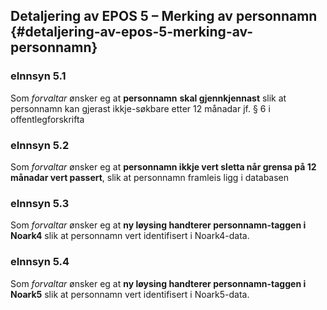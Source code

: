 ## Detaljering av EPOS 5 – Merking av personnamn {#detaljering-av-epos-5-merking-av-personnamn}

### eInnsyn 5.1 
Som _forvaltar_ ønsker eg at **personnamn** **skal gjennkjennast** slik at personnamn kan gjerast ikkje-søkbare etter 12 månadar jf. § 6 i offentlegforskrifta

### eInnsyn 5.2 
Som _forvaltar_ ønsker eg at **personnamn ikkje vert sletta når grensa på 12 månadar vert passert**, slik at personnamn framleis ligg i databasen

### eInnsyn 5.3 
Som _forvaltar_ ønsker eg at **ny løysing handterer personnamn-taggen i Noark4** slik at personnamn vert identifisert i Noark4-data.

### eInnsyn 5.4 
Som _forvaltar_ ønsker eg at **ny løysing handterer personnamn-taggen i Noark5** slik at personnamn vert identifisert i Noark5-data.
